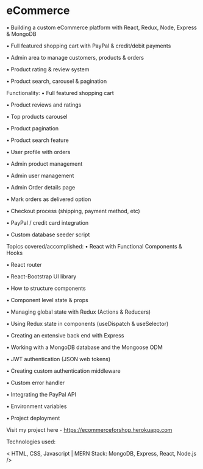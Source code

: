 # eCommerce

•	Building a custom eCommerce platform with React, Redux, Node, Express & MongoDB

•	Full featured shopping cart with PayPal & credit/debit payments

•	Admin area to manage customers, products & orders

•	Product rating & review system

•	Product search, carousel & pagination


Functionality:
•	Full featured shopping cart

•	Product reviews and ratings

•	Top products carousel

•	Product pagination

•	Product search feature

•	User profile with orders

•	Admin product management

•	Admin user management

•	Admin Order details page

•	Mark orders as delivered option

•	Checkout process (shipping, payment method, etc)

•	PayPal / credit card integration

•	Custom database seeder script


Topics covered/accomplished:
•	React with Functional Components & Hooks

•	React router

•	React-Bootstrap UI library

•	How to structure components

•	Component level state & props

•	Managing global state with Redux (Actions & Reducers)

•	Using Redux state in components (useDispatch & useSelector)

•	Creating an extensive back end with Express

•	Working with a MongoDB database and the Mongoose ODM

•	JWT authentication (JSON web tokens)

•	Creating custom authentication middleware

•	Custom error handler

•	Integrating the PayPal API

•	Environment variables

•	Project deployment


Visit my project here - https://ecommerceforshop.herokuapp.com


Technologies used:

< HTML, CSS, Javascript | MERN Stack: MongoDB, Express, React, Node.js />


